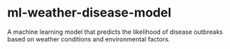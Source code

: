 # ml-weather-disease-model
A machine learning model that predicts the likelihood of disease outbreaks based on weather conditions and environmental factors.
